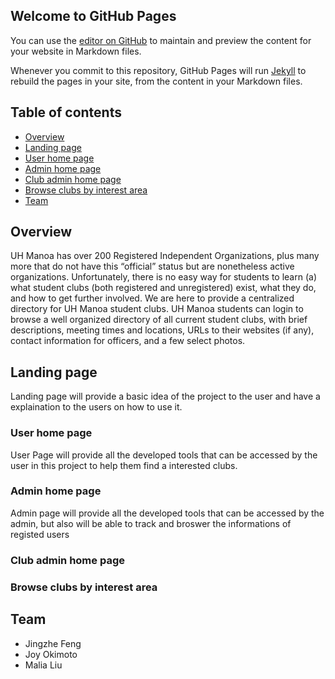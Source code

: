 ## Welcome to GitHub Pages

You can use the [editor on GitHub](https://github.com/the-club-for-you/the-club-for-you.github.io/edit/main/README.md) to maintain and preview the content for your website in Markdown files.

Whenever you commit to this repository, GitHub Pages will run [Jekyll](https://jekyllrb.com/) to rebuild the pages in your site, from the content in your Markdown files.

## Table of contents

* [Overview](#overview)
* [Landing page](#Landing-page)
* [User home page](#User-home-page)
* [Admin home page](#Admin-home-page)
* [Club admin home page](#Club-admin-home-page)
* [Browse clubs by interest area](#Browse-clubs-by-interest-area)
* [Team](#team)

## Overview
UH Manoa has over 200 Registered Independent Organizations, plus many more that do not have this “official” status but are nonetheless active organizations. Unfortunately, there is no easy way for students to learn (a) what student clubs (both registered and unregistered) exist, what they do, and how to get further involved. We are here to provide a centralized directory for UH Manoa student clubs. UH Manoa students can login to browse a well organized directory of all current student clubs, with brief descriptions, meeting times and locations, URLs to their websites (if any), contact information for officers, and a few select photos.


## Landing page
Landing page will provide a basic idea of the project to the user and have a explaination to the users on how to use it.

### User home page
User Page will provide all the developed tools that can be accessed by the user in this project to help them find a interested clubs.

### Admin home page
Admin page will provide all the developed tools that can be accessed by the admin, but also will be able to track and broswer the informations of registed users

### Club admin home page

### Browse clubs by interest area

## Team
- Jingzhe Feng
- Joy Okimoto
- Malia Liu

